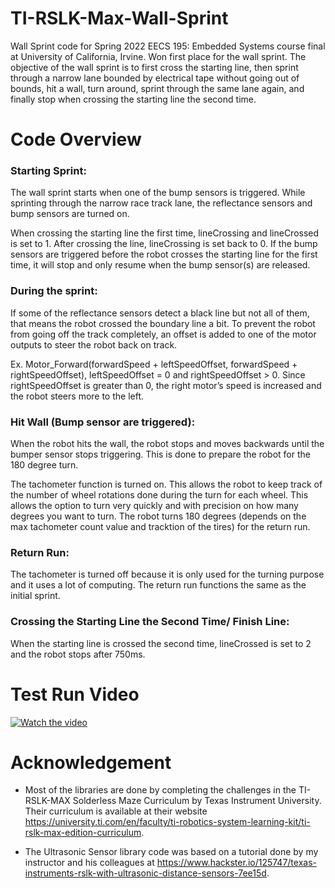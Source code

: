 # TI-RSLK-Max-Wall-Sprint

Wall Sprint code for Spring 2022 EECS 195: Embedded Systems course final at University of California, Irvine. Won first place for the wall sprint. The objective of the wall sprint is to first cross the starting line, then sprint through a narrow lane bounded by electrical tape without going out of bounds, hit a wall, turn around, sprint through the same lane again, and finally stop when crossing the starting line the second time.

# Code Overview
### Starting Sprint:
The wall sprint starts when one of the bump sensors is triggered. While sprinting through the narrow race track lane, the reflectance sensors and bump sensors are turned on. 

When crossing the starting line the first time, lineCrossing and lineCrossed is set to 1. After crossing the line, lineCrossing is set back to 0. If the bump sensors are triggered before the robot crosses the starting line for the first time, it will stop and only resume when the bump sensor(s) are released.

### During the sprint:
If some of the reflectance sensors detect a black line but not all of them, that means the robot crossed the boundary line a bit. To prevent the robot from going off the track completely, an offset is added to one of the motor outputs to steer the robot back on track. 

Ex. Motor_Forward(forwardSpeed + leftSpeedOffset, forwardSpeed + rightSpeedOffset), leftSpeedOffset = 0 and rightSpeedOffset > 0. Since rightSpeedOffset is greater than 0, the right motor’s speed is increased and the robot steers more to the left.

### Hit Wall (Bump sensor are triggered):
When the robot hits the wall, the robot stops and moves backwards until the bumper sensor stops triggering. This is done to prepare the robot for the 180 degree turn. 

The tachometer function is turned on. This allows the robot to keep track of the number of wheel rotations done during the turn for each wheel. This allows the option to turn very quickly and with precision on how many degrees you want to turn.
The robot turns 180 degrees (depends on the max tachometer count value and tracktion of the tires) for the return run. 

### Return Run:
The tachometer is turned off because it is only used for the turning purpose and it uses a lot of computing. The return run functions the same as the initial sprint.

### Crossing the Starting Line the Second Time/ Finish Line:
When the starting line is crossed the second time, lineCrossed is set to 2 and the robot stops after 750ms.

# Test Run Video

[![Watch the video](https://img.youtube.com/vi/WNANxv6DUgE/maxresdefault.jpg)](https://www.youtube.com/shorts/WNANxv6DUgE)

# Acknowledgement

* Most of the libraries are done by completing the challenges in the TI-RSLK-MAX Solderless Maze Curriculum by Texas Instrument University. Their curriculum is available at their website https://university.ti.com/en/faculty/ti-robotics-system-learning-kit/ti-rslk-max-edition-curriculum.

* The Ultrasonic Sensor library code was based on a tutorial done by my instructor and his colleagues at https://www.hackster.io/125747/texas-instruments-rslk-with-ultrasonic-distance-sensors-7ee15d.

